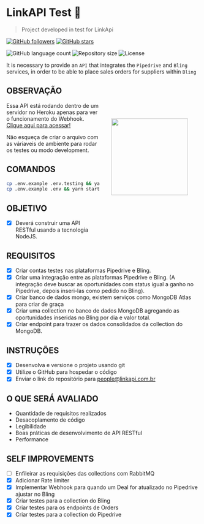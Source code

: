 # LinkAPI Test 🧠

> Project developed in test for LinkApi

[![GitHub followers](https://img.shields.io/github/followers/jlenon7.svg?style=social&label=Follow&maxAge=2592000)](https://github.com/jlenon7?tab=followers)
[![GitHub stars](https://img.shields.io/github/stars/jlenon7/linkapi-test.svg?style=social&label=Star&maxAge=2592000)](https://github.com/jlenon7/linkapi-test/stargazers/)

<p>
  <img alt="GitHub language count" src="https://img.shields.io/github/languages/count/jlenon7/linkapi-test?style=for-the-badge&logo=appveyor">

  <img alt="Repository size" src="https://img.shields.io/github/repo-size/jlenon7/linkapi-test?style=for-the-badge&logo=appveyor">

  <img alt="License" src="https://img.shields.io/badge/license-MIT-brightgreen?style=for-the-badge&logo=appveyor">
</p>

It is necessary to provide an `API` that integrates the `Pipedrive` and `Bling` services, in order to be able to place sales orders for suppliers within `Bling`

<img src="https://extrato.vtex.com/images/linkapi_avatar-linkapiX800.png" width="200px" align="right" hspace="30px" vspace="100px">

## OBSERVAÇÃO

Essa API está rodando dentro de um servidor no Heroku apenas para ver o funcionamento do Webhook. [Clique aqui para acessar!](https://linkapi-test.herokuapp.com/api)

Não esqueça de criar o arquivo com as váriaveis de ambiente para rodar os testes ou modo development.

## COMANDOS

```bash
cp .env.example .env.testing && yarn test
cp .env.example .env && yarn start:dev
```

## OBJETIVO

- [x] Deverá construir uma API RESTful usando a tecnologia NodeJS.

## REQUISITOS

- [x] Criar contas testes nas plataformas Pipedrive e Bling.
- [x] Criar uma integração entre as plataformas Pipedrive e Bling. (A integração deve buscar as oportunidades com status igual a ganho no Pipedrive, depois inseri-las como pedido no Bling).
- [x] Criar banco de dados mongo, existem serviços como MongoDB Atlas para criar de graça
- [x] Criar uma collection no banco de dados MongoDB agregando as oportunidades inseridas no Bling por dia e valor total.
- [x] Criar endpoint para trazer os dados consolidados da collection do MongoDB.

## INSTRUÇÕES

- [x] Desenvolva e versione o projeto usando git
- [x] Utilize o GitHub para hospedar o código
- [x] Enviar o link do repositório para people@linkapi.com.br

## O QUE SERÁ AVALIADO

- Quantidade de requisitos realizados
- Desacoplamento de código
- Legibilidade
- Boas práticas de desenvolvimento de API RESTful
- Performance

## SELF IMPROVEMENTS

- [ ] Enfileirar as requisições das collections com RabbitMQ
- [x] Adicionar Rate limiter
- [x] Implementar Webhook para quando um Deal for atualizado no Pipedrive ajustar no Bling
- [x] Criar testes para a collection do Bling
- [x] Criar testes para os endpoints de Orders
- [x] Criar testes para a collection do Pipedrive
